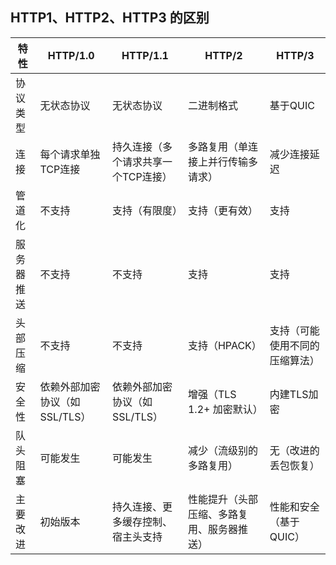 ## HTTP1、HTTP2、HTTP3 的区别

| 特性               | HTTP/1.0                          | HTTP/1.1                                      | HTTP/2                                        | HTTP/3                        |
|------------------|----------------------------------|---------------------------------------------|----------------------------------------------|------------------------------|
| 协议类型           | 无状态协议                         | 无状态协议                                     | 二进制格式                                    | 基于QUIC                      |
| 连接              | 每个请求单独TCP连接                | 持久连接（多个请求共享一个TCP连接）               | 多路复用（单连接上并行传输多请求）                   | 减少连接延迟                  |
| 管道化             | 不支持                            | 支持（有限度）                                 | 支持（更有效）                                | 支持                          |
| 服务器推送         | 不支持                            | 不支持                                       | 支持                                          | 支持                          |
| 头部压缩           | 不支持                            | 不支持                                       | 支持（HPACK）                                | 支持（可能使用不同的压缩算法） |
| 安全性             | 依赖外部加密协议（如SSL/TLS）         | 依赖外部加密协议（如SSL/TLS）                      | 增强（TLS 1.2+ 加密默认）                        | 内建TLS加密                    |
| 队头阻塞           | 可能发生                          | 可能发生                                      | 减少（流级别的多路复用）                          | 无（改进的丢包恢复）          |
| 主要改进           | 初始版本                          | 持久连接、更多缓存控制、宿主头支持                 | 性能提升（头部压缩、多路复用、服务器推送）           | 性能和安全（基于QUIC）        |
